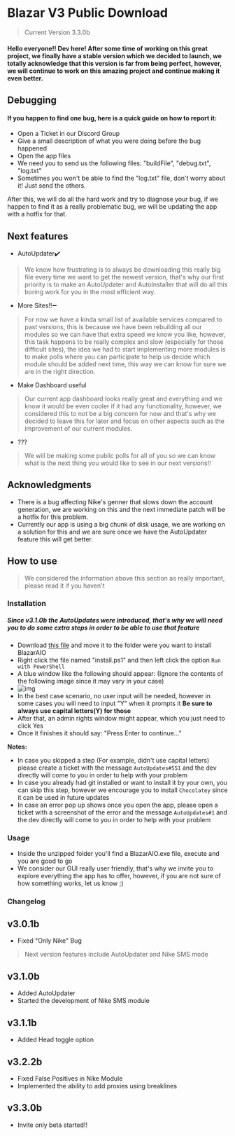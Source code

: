 # Blazar V3 Public Download
> Current Version 3.3.0b

#### Hello everyone!! Dev here! After some time of working on this great project, we finally have a stable version which we decided to launch, we totally acknowledge that this version is far from being perfect, however, we will continue to work on this amazing project and continue making it even better.

## Debugging

#### If you happen to find one bug, here is a quick guide on how to report it:
- Open a Ticket in our Discord Group
- Give a small description of what you were doing before the bug happened
- Open the app files
- We need you to send us the following files: "buildFile", "debug.txt", "log.txt"
- Sometimes you won't be able to find the "log.txt" file, don't worry about it! Just send the others.


After this, we will do all the hard work and try to diagnose your bug, if we happen to find it as a really problematic bug, we will be updating the app with a hotfix for that.

## Next features

- AutoUpdater✔️
> We know how frustrating is to always be downloading this really big file every time we want to get the newest version, that's why our first priority is to make an AutoUpdater and AutoInstaller that will do all this boring work for you in the most efficient way. 

- More Sites!!➖
> For now we have a kinda small list of available services compared to past versions, this is because we have been rebuilding all our modules so we can have that extra speed we know you like, however, this task happens to be really complex and slow (especially for those difficult sites), the idea we had to start implementing more modules is to make polls where you can participate to help us decide which module should be added next time, this way we can know for sure we are in the right direction.

- Make Dashboard useful
> Our current app dashboard looks really great and everything and we know it would be even cooler if it had any functionality, however, we considered this to not be a big concern for now and that's why we decided to leave this for later and focus on other aspects such as the improvement of our current modules.

- ???
> We will be making some public polls for all of you so we can know what is the next thing you would like to see in our next versions!!

## Acknowledgments 

- There is a bug affecting Nike's genner that slows down the account generation, we are working on this and the next immediate patch will be a hotfix for this problem.
- Currently our app is using a big chunk of disk usage, we are working on a solution for this and we are sure once we have the AutoUpdater feature this will get better.

## How to use
> We considered the information above this section as really important, please read it if you haven't

### Installation
##### Since v3.1.0b the AutoUpdates were introduced, that's why we will need you to do some extra steps in order to be able to use that feature
- Download [this file](https://cdn.discordapp.com/attachments/637141086334222369/890399171197145118/install.ps1) and move it to the folder were you want to install BlazarAIO
- Right click the file named "install.ps1" and then left click the option `Run with PowerShell`
- A blue window like the following should appear: (Ignore the contents of the following image since it may vary in your case)
- ![img](https://media.discordapp.net/attachments/858836866823094272/887919689647407144/unknown.png)
- In the best case scenario, no user input will be needed, however in some cases you will need to input "Y" when it prompts it **Be sure to always use capital letters(Y) for those**
- After that, an admin rights window might appear, which you just need to click Yes
- Once it finishes it should say: "Press Enter to continue..."

**Notes:**

- In case you skipped a step (For example, didn't use capital letters) please create a ticket with the message `AutoUpdates#551` and the dev directly will come to you in order to help with your problem
- In case you already had git installed or want to install it by your own, you can skip this step, however we encourage you to install `Chocolatey` since it can be used in future updates
- In case an error pop up shows once you open the app, please open a ticket with a screenshot of the error and the message `AutoUpdates#1` and the dev directly will come to you in order to help with your problem

### Usage
- Inside the unzipped folder you'll find a BlazarAIO.exe file, execute and you are good to go
- We consider our GUI really user friendly, that's why we invite you to explore everything the app has to offer, however, if you are not sure of how something works, let us know ;)



### Changelog
## v3.0.1b
- Fixed "Only Nike" Bug
> Next version features include AutoUpdater and Nike SMS mode

## v3.1.0b
- Added AutoUpdater
- Started the development of Nike SMS module

## v3.1.1b
- Added Head toggle option

## v3.2.2b
- Fixed False Positives in Nike Module
- Implemented the ability to add proxies using breaklines

## v3.3.0b
- Invite only beta started!!
